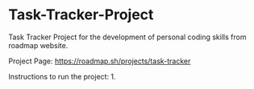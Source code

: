 # Task-Tracker-Project
Task Tracker Project for the development of personal coding skills from roadmap website.

Project Page: https://roadmap.sh/projects/task-tracker

Instructions to run the project:
1.
